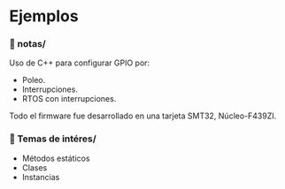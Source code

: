 # Ejemplos

### 📁 notas/
Uso de C++ para configurar GPIO por:

* Poleo.
* Interrupciones.
* RTOS con interrupciones.

Todo el firmware fue desarrollado en una tarjeta SMT32, Núcleo-F439ZI.

### 🧠 Temas de intéres/

* Métodos estáticos
* Clases
* Instancias